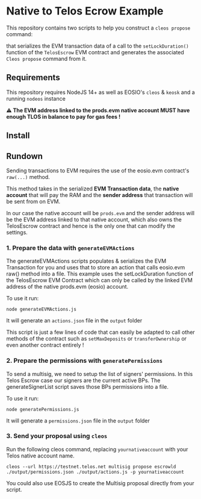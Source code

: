 # Native to Telos Ecrow Example

This repository contains two scripts to help you construct a `cleos propose` command:

that serializes the EVM transaction data of a call to the `setLockDuration()` function of the `TelosEscrow` EVM contract and generates the associated `Cleos propose` command from it.

## Requirements

This repository requires NodeJS 14+ as well as EOSIO's `cleos` & `keosk` and a running `nodeos` instance

**⚠️ The EVM address linked to the prods.evm native account MUST have enough TLOS in balance to pay for gas fees !**

## Install


## Rundown

Sending transactions to EVM requires the use of the eosio.evm contract's `raw(...)` method.

This method takes in the serialized **EVM Transaction data**, the **native account** that will pay the RAM and the **sender address** that transaction will be sent from on EVM.

In our case the native account will be `prods.evm` and the sender address will be the EVM address linked to that native account, which also owns the TelosEscrow contract and hence is the only one that can modify the settings.

### 1. Prepare the data with `generateEVMActions`

The generateEVMActions scripts populates & serializes the EVM Transaction for you and uses that to store an action that calls eosio.evm raw() method into a file. This example uses the setLockDuration function of the TelosEscrow EVM Contract which can only be called by the linked EVM address of the native prods.evm (eosio) account. 

To use it run:

`node generateEVMActions.js`

It will generate an `actions.json` file in the `output` folder

This script is just a few lines of code that can easily be adapted to call other methods of the contract such as `setMaxDeposits` or `transferOwnership` or even another contract entirely ! 

### 2. Prepare the permissions with `generatePermissions`

To send a multisig, we need to setup the list of signers' permissions. In this Telos Escrow case our signers are the current active BPs.
The generateSignerList script saves those BPs permissions into a file.

To use it run:

`node generatePermissions.js`

It will generate a `permissions.json` file in the `output` folder

### 3. Send your proposal using `cleos`

Run the following cleos command, replacing `yournativeaccount` with your Telos native account name.

```cleos --url https://testnet.telos.net multisig propose escrowld ./output/permissions.json ./output/actions.js -p yournativeaccount```


You could also use EOSJS to create the Multisig proposal directly from your script.

